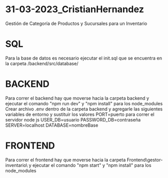 # 31-03-2023_CristianHernandez
Gestión de Categoría de Productos y Sucursales para un Inventario

# SQL
Para la base de datos es necesario ejecutar el init.sql que se encuentra en la carpeta /backend/src/database/

# BACKEND
Para correr el backend hay que moverse hacia la carpeta backend y ejecutar el comando "npm run dev" y "npm install" para los node_modules
Crear archivo .env dentro de la carpeta backend y agregarle las siguientes variables de entorno y sustituir los valores 
PORT=puerto para correr el servidor node js
USER_DB=usuario
PASSWORD_DB=contraseña
SERVER=localhost
DATABASE=nombreBase

# FRONTEND
Para correr el frontend hay que moverse hacia la carpeta Frontend\gestor-inventario\ y ejecutar el comando "npm start" y "npm install" para los node_modules


